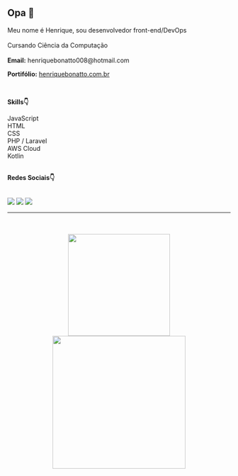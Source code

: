   <div>
        <h2>Opa 👋</h2>
         <p>Meu nome é Henrique, sou desenvolvedor front-end/DevOps<br><br> Cursando Ciência da Computação <br><br> <strong>Email:</strong> henriquebonatto008@hotmail.com</p>
         <p><strong>Portifólio:</strong> <a href="https://henriquebonatto.com.br">henriquebonatto.com.br</a></p>
    </div><br>

   **Skills👇**
  <div style="display: inline_block">
        JavaScript <br>
        HTML <br>
        CSS <br>
        PHP / Laravel <br>
        AWS Cloud <br>
        Kotlin <br><br>
   
**Redes Sociais👇**
 <div> 
        <br><a href="https://www.instagram.com/henrique_natto/" target="_blank"><img src="https://img.shields.io/badge/-Instagram-%23E4405F?style=for-the-badge&logo=instagram&logoColor=white" target="_blank"></a>
        <a href = "henriquebonatto008@hotmail.com"><img src="https://img.shields.io/badge/-Gmail-%23333?style=for-the-badge&logo=gmail&logoColor=white" target="_blank"></a>
        <a href="https://www.linkedin.com/in/henbonatto/" target="_blank"><img src="https://img.shields.io/badge/-LinkedIn-%230077B5?style=for-the-badge&logo=linkedin&logoColor=white" target="_blank"></a><br><hr>
       
  </div><br><br>
    
  <div align="center">
        <img height="230em" src="https://github-readme-stats.vercel.app/api?username=nattohen&theme=dracula"/>
        <img height="300em" src="https://github-readme-stats.vercel.app/api/top-langs/?username=nattohen&langs_count=7&theme=dracula"/>
    </div>
